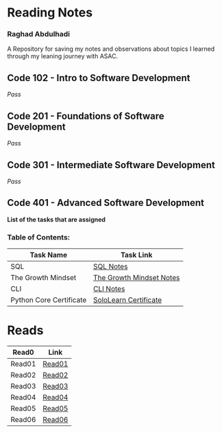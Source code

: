 # Reading Notes
### Raghad Abdulhadi
A Repository for saving my notes and observations about topics I learned through my leaning journey with ASAC.
## Code 102 - Intro to Software Development
*Pass*
## Code 201 - Foundations of Software Development
*Pass*
## Code 301 - Intermediate Software Development
*Pass*
## Code 401 - Advanced Software Development
**List of the tasks that are assigned**
### Table of Contents:
| Task Name      | Task Link |
| ----------- | ----------- |
| SQL |[SQL Notes](./sql.md)|
| The Growth Mindset |[The Growth Mindset Notes](./TheGrowthMindset.md)|
| CLI |[CLI Notes](./CLI.md)|
| Python Core Certificate |[SoloLearn Certificate](./pythoncore.md)|


# Reads
| Read0 | Link |
| ----------- | ----------- |
| Read01 | [Read01](./Read01.md) |
| Read02 | [Read02](./Read02.md) |
| Read03 | [Read03](./Read03.md) |
| Read04 | [Read04](./Read04.md) |
| Read05 | [Read05](./Read05.md) |
| Read06 | [Read06](./Read06.md) |
